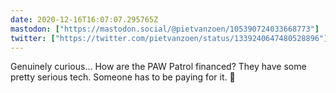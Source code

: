 ```yaml
---
date: 2020-12-16T16:07:07.295765Z
mastodon: ["https://mastodon.social/@pietvanzoen/105390724033668773"]
twitter: ["https://twitter.com/pietvanzoen/status/1339240647480528896"]
---
```

Genuinely curious... How are the PAW Patrol financed? They have some pretty serious tech. Someone has to be paying for it. 🤔
